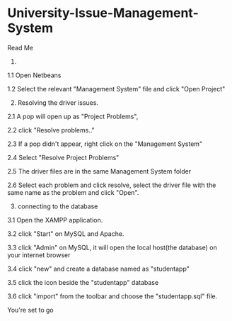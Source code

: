# University-Issue-Management-System

Read Me

1.

  1.1 Open Netbeans

  1.2 Select the relevant "Management System" file and click "Open Project"

2. Resolving the driver issues.

  2.1 A pop will open up as "Project Problems",

  2.2 click "Resolve problems.."

  2.3 If a pop didn't appear, right click on the "Management System"

  2.4 Select "Resolve Project Problems"

  2.5 The driver files are in the same Management System folder

  2.6 Select each problem and click resolve, select the driver file with the same name as the problem and click "Open".

3. connecting to the database

  3.1 Open the XAMPP application.

  3.2 click "Start" on MySQL and Apache.

  3.3 click "Admin" on MySQL, it will open the local host(the database) on your internet browser

  3.4 click "new" and create a database named as "studentapp"

  3.5 click the icon beside the "studentapp" database

  3.6 click "import" from the toolbar and choose the "studentapp.sql" file.
  


You're set to go
